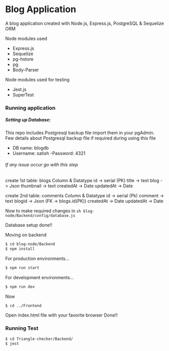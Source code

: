 # Blog Application

A blog application created with Node.js, Express.js, PostgreSQL & Sequelize ORM

Node modules used
  - Express.js
  - Sequelize 
  - pg-hstore
  - pg
  - Body-Parser

Node modules used for testing
  - Jest.js
  - SuperTest

### Running application

##### Setting up Database:

This repo includes Postgresql backup file import them in your pgAdmin. Few details about Postgresql backup file if required during using this file
- DB name: blogdb
- Username: satish
-Password: 4321


###### If any issue occur go with this step

create 1st table: blogs
Column & Datatype
id -> serial (PK)
title -> text
blog -> Json
thumbnail -> text
createdAt -> Date
updatedAt -> Date

create 2nd table: comments
Column & Datatype
id -> serial (Pk)
comment -> text
blogid -> Json (FK -> blogs.id(PK))
createdAt -> Date
updatedAt -> Date

Now to make required changes in ```sh blog-node/Backend/config/database.js  ```

Database setup done!!

Moving on backend

```sh
$ cd blog-node/Backend
$ npm install
```

For production environments...

```sh
$ npm run start
```

For development environments...

```sh
$ npm run dev
```
Now
```sh
$ cd ../Frontend
```
Open index.html file with your favorite browser
Done!!

### Running Test

```sh
$ cd Triangle-checker/Backend/
$ jest
```
